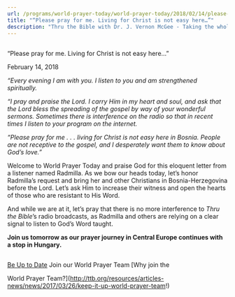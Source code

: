 ```yaml
---
url: /programs/world-prayer-today/world-prayer-today/2018/02/14/please-pray-for-me.-living-for-christ-is-not-easy-here
title: "“Please pray for me. Living for Christ is not easy here…”"
description: "Thru the Bible with Dr. J. Vernon McGee - Taking the whole Word to the whole world"
---
```







## 
 “Please pray for me. Living for Christ is not easy here…”


February 14, 2018




*“Every evening I am with you. I listen to you and am strengthened spiritually.* 


*“I pray and praise the Lord. I carry Him in my heart and soul, and ask that the Lord bless the spreading of the gospel by way of your wonderful sermons. Sometimes there is interference on the radio so that in recent times I listen to your program on the internet.* 


*“Please pray for me . . . living for Christ is not easy here in Bosnia. People are not receptive to the gospel, and I desperately want them to know about God’s love.”*


Welcome to World Prayer Today and praise God for this eloquent letter from a listener named Radmilla. As we bow our heads today, let’s honor Radmilla’s request and bring her and other Christians in Bosnia-Herzegovina before the Lord. Let’s ask Him to increase their witness and open the hearts of those who are resistant to His Word. 


And while we are at it, let’s pray that there is no more interference to *Thru the Bible*’s radio broadcasts, as Radmilla and others are relying on a clear signal to listen to God’s Word taught.


**Join us tomorrow as our prayer journey in Central Europe continues with a stop in Hungary.** 





## 




[Be Up to Date](http://feeds.feedburner.com/WorldPrayerToday "World Prayer Today RSS Feed")
Join our World Prayer Team
[Why join the  

World Prayer Team?](http://ttb.org/resources/articles-news/news/2017/03/26/keep-it-up-world-prayer-team!)




